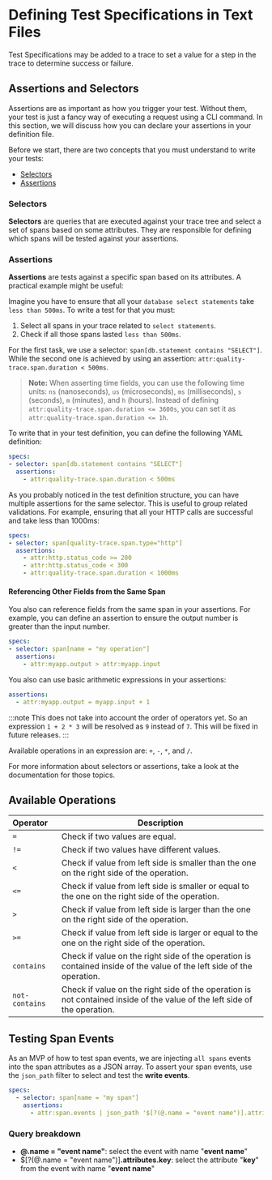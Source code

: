 # Defining Test Specifications in Text Files

Test Specifications may be added to a trace to set a value for a step in the trace to determine success or failure.

## Assertions and Selectors

Assertions are as important as how you trigger your test. Without them, your test is just a fancy way of executing a request using a CLI command. In this section, we will discuss how you can declare your assertions in your definition file.

Before we start, there are two concepts that you must understand to write your tests:

- [Selectors](../concepts/selectors.md)
- [Assertions](../concepts/assertions.md)

### Selectors

**Selectors** are queries that are executed against your trace tree and select a set of spans based on some attributes. They are responsible for defining which spans will be tested against your assertions.

### Assertions

**Assertions** are tests against a specific span based on its attributes. A practical example might be useful:

Imagine you have to ensure that all your `database select statements` take `less than 500ms`. To write a test for that you must:

1. Select all spans in your trace related to `select statements`.
2. Check if all those spans lasted `less than 500ms`.

For the first task, we use a selector: `span[db.statement contains "SELECT"]`. While the second one is achieved by using an assertion: `attr:quality-trace.span.duration < 500ms`.

> **Note:** When asserting time fields, you can use the following time units: `ns` (nanoseconds), `us` (microseconds), `ms` (milliseconds), `s` (seconds), `m` (minutes), and `h` (hours). Instead of defining `attr:quality-trace.span.duration <= 3600s`, you can set it as `attr:quality-trace.span.duration <= 1h`.

To write that in your test definition, you can define the following YAML definition:

```yaml
specs:
- selector: span[db.statement contains "SELECT"]
  assertions:
    - attr:quality-trace.span.duration < 500ms
```

As you probably noticed in the test definition structure, you can have multiple assertions for the same selector. This is useful to group related validations. For example, ensuring that all your HTTP calls are successful and take less than 1000ms:

```yaml
specs:
- selector: span[quality-trace.span.type="http"]
  assertions:
    - attr:http.status_code >= 200
    - attr:http.status_code < 300
    - attr:quality-trace.span.duration < 1000ms
```

#### Referencing Other Fields from the Same Span

You also can reference fields from the same span in your assertions. For example, you can define an assertion to ensure the output number is greater than the input number.

```yaml
specs:
- selector: span[name = "my operation"]
  assertions:
    - attr:myapp.output > attr:myapp.input
```

You also can use basic arithmetic expressions in your assertions:

```yaml
assertions:
  - attr:myapp.output = myapp.input + 1
```

:::note
This does not take into account the order of operators yet. So an expression `1 + 2 * 3` will be resolved as `9` instead of `7`. This will be fixed in future releases.
:::

Available operations in an expression are: `+`, `-`, `*`, and `/`.

For more information about selectors or assertions, take a look at the documentation for those topics.

## Available Operations

| Operator              | Description |
| :------------- | ------------------------------------------------------------------------------------------------------------------------ |
| `=`            | Check if two values are equal.                                                                                            |
| `!=`           | Check if two values have different values.                                                                                |
| `<`            | Check if value from left side is smaller than the one on the right side of the operation.                                 |
| `<=`           | Check if value from left side is smaller or equal to the one on the right side of the operation.                          |
| `>`            | Check if value from left side is larger than the one on the right side of the operation.                                  |
| `>=`           | Check if value from left side is larger or equal to the one on the right side of the operation.                           |
| `contains`     | Check if value on the right side of the operation is contained inside of the value of the left side of the operation.     |
| `not-contains` | Check if value on the right side of the operation is not contained inside of the value of the left side of the operation. |

## Testing Span Events

As an MVP of how to test span events, we are injecting `all spans` events into the span attributes as a JSON array. To assert your span events, use the `json_path` filter to select and test the **write events**.

```yaml
specs:
  - selector: span[name = "my span"]
    assertions:
      - attr:span.events | json_path '$[?(@.name = "event name")].attributes.key' = "expected_value"
```

### Query breakdown

* **@.name = "event name"**: select the event with name "**event name**"
* $[?(@.name = "event name")]**.attributes.key**: select the attribute "**key**" from the event with name "**event name**"

